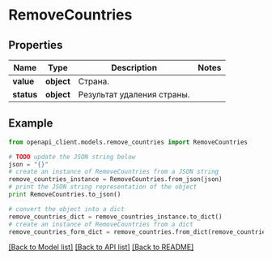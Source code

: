 # RemoveCountries


## Properties
Name | Type | Description | Notes
------------ | ------------- | ------------- | -------------
**value** | **object** | Страна. | 
**status** | **object** | Результат удаления страны. | 

## Example

```python
from openapi_client.models.remove_countries import RemoveCountries

# TODO update the JSON string below
json = "{}"
# create an instance of RemoveCountries from a JSON string
remove_countries_instance = RemoveCountries.from_json(json)
# print the JSON string representation of the object
print RemoveCountries.to_json()

# convert the object into a dict
remove_countries_dict = remove_countries_instance.to_dict()
# create an instance of RemoveCountries from a dict
remove_countries_form_dict = remove_countries.from_dict(remove_countries_dict)
```
[[Back to Model list]](../README.md#documentation-for-models) [[Back to API list]](../README.md#documentation-for-api-endpoints) [[Back to README]](../README.md)


